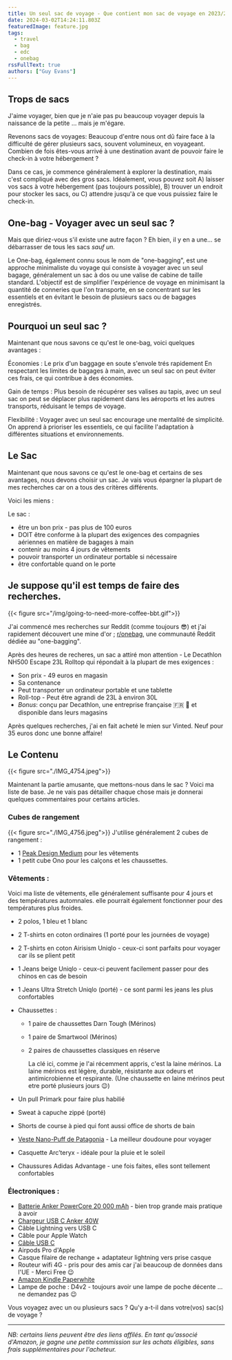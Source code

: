 ```yaml
---
title: Un seul sac de voyage - Que contient mon sac de voyage en 2023/2024
date: 2024-03-02T14:24:11.803Z
featuredImage: feature.jpg
tags:
  - travel
  - bag
  - edc
  - onebag
rssFullText: true
authors: ["Guy Evans"]
---
```

## Trops de sacs

J'aime voyager, bien que je n'aie pas pu beaucoup voyager depuis la naissance de la petite ... mais je m'égare.

Revenons sacs de voyages: Beaucoup d'entre nous ont dû faire face à la difficulté de gérer plusieurs sacs, souvent volumineux, en voyageant. Combien de fois êtes-vous arrivé à une destination avant de pouvoir faire le check-in à votre hébergement ? 

Dans ce cas, je commence généralement à explorer la destination, mais c'est compliqué avec des gros sacs. Idéalement, vous pouvez soit A) laisser vos sacs à votre hébergement (pas toujours possible), B) trouver un endroit pour stocker les sacs, ou C) attendre jusqu'à ce que vous puissiez faire le check-in.

## One-bag - Voyager avec un seul sac ?

Mais que diriez-vous s'il existe une autre façon ? Eh bien, il y en a une... se débarrasser de tous les sacs _sauf un._

Le One-bag, également connu sous le nom de "one-bagging", est une approche minimaliste du voyage qui consiste à voyager avec un seul bagage, généralement un sac à dos ou une valise de cabine de taille standard. L'objectif est de simplifier l'expérience de voyage en minimisant la quantité de conneries que l'on transporte, en se concentrant sur les essentiels et en évitant le besoin de plusieurs sacs ou de bagages enregistrés.

## Pourquoi un seul sac ?

Maintenant que nous savons ce qu'est le one-bag, voici quelques avantages :

Économies : Le prix d'un baggage en soute s'envole trés rapidement En respectant les limites de bagages à main, avec un seul sac on peut éviter ces frais, ce qui contribue à des économies.

Gain de temps : Plus besoin de récupérer ses valises au tapis, avec un seul sac on peut se déplacer plus rapidement dans les aéroports et les autres transports, réduisant le temps de voyage.

Flexibilité : Voyager avec un seul sac encourage une mentalité de simplicité. On apprend à prioriser les essentiels, ce qui facilite l'adaptation à différentes situations et environnements.

## Le Sac

Maintenant que nous savons ce qu'est le one-bag et certains de ses avantages, nous devons choisir un sac. Je vais vous épargner la plupart de mes recherches car on a tous des critères différents. 

Voici les miens :

Le sac :

* être un bon prix - pas plus de 100 euros
* DOIT être conforme à la plupart des exigences des compagnies aériennes en matière de bagages à main
* contenir au moins 4 jours de vêtements
* pouvoir transporter un ordinateur portable si nécessaire
* être confortable quand on le porte

## Je suppose qu'il est temps de faire des recherches.

{{< figure src="/img/going-to-need-more-coffee-bbt.gif">}}

J'ai commencé mes recherches sur Reddit (comme toujours :sunglasses:) et j'ai rapidement découvert une mine d'or ; [r/onebag](https://www.reddit.com/r/onebag/), une communauté Reddit dédiée au "one-bagging".

Après des heures de recheres, un sac a attiré mon attention - Le Decathlon NH500 Escape 23L Rolltop qui répondait à la plupart de mes exigences :

* Son prix - 49 euros en magasin
* Sa contenance
* Peut transporter un ordinateur portable et une tablette
* Roll-top - Peut être agrandi de 23L à environ 30L
* _Bonus_: conçu par Decathlon, une entreprise française :fr: :rooster: et disponible dans leurs magasins

Après quelques recherches, j'ai en fait acheté le mien sur Vinted. Neuf pour 35 euros donc une bonne affaire!

## Le Contenu

{{< figure src="./IMG_4754.jpeg">}}

Maintenant la partie amusante, que mettons-nous dans le sac ? Voici ma liste de base. Je ne vais pas détailler chaque chose mais je donnerai quelques commentaires pour certains articles.

### Cubes de rangement
{{< figure src="./IMG_4756.jpeg">}}
J'utilise généralement 2 cubes de rangement :

* 1 [Peak Design Medium](https://amzn.to/48k3dRM) pour les vêtements
* 1 petit cube Ono pour les calçons et les chaussettes.

### Vêtements :

Voici ma liste de vêtements, elle généralement suffisante pour 4 jours et des températures automnales. elle pourrait également fonctionner pour des températures plus froides.

* 2 polos, 1 bleu et 1 blanc
* 2 T-shirts en coton ordinaires (1 porté pour les journées de voyage)
* 2 T-shirts en coton Airisism Uniqlo - ceux-ci sont parfaits pour voyager car ils se plient petit
* 1 Jeans beige Uniqlo - ceux-ci peuvent facilement passer pour des chinos en cas de besoin
* 1 Jeans Ultra Stretch Uniqlo (porté) - ce sont parmi les jeans les plus confortables
* Chaussettes :
  * 1 paire de chaussettes Darn Tough (Mérinos)
  * 1 paire de Smartwool (Mérinos)
  * 2 paires de chaussettes classiques en réserve

    La clé ici, comme je l'ai récemment appris, c'est la laine mérinos. La laine mérinos est légère, durable, résistante aux odeurs et antimicrobienne et respirante. (Une chaussette en laine mérinos peut etre porté plusieurs jours :wink:)

* Un pull Primark pour faire plus habilié
* Sweat à capuche zippé (porté)
* Shorts de course à pied qui font aussi office de shorts de bain
* [Veste Nano-Puff de Patagonia](https://amzn.to/49SGz3u) - La meilleur doudoune pour voyager
* Casquette Arc’teryx - idéale pour la pluie et le soleil
* Chaussures Adidas Advantage - une fois faites, elles sont tellement confortables

### Électroniques :

* [Batterie Anker PowerCore 20 000 mAh](https://amzn.to/3TkAAiZ) - bien trop grande mais pratique à avoir
* [Chargeur USB C Anker 40W](https://amzn.to/4ansg7Y)
* Câble Lightning vers USB C
* Câble pour Apple Watch
* [Câble USB C](https://amzn.to/4alrgBh)
* Airpods Pro d'Apple
* Casque filaire de rechange + adaptateur lightning vers prise casque
* Routeur wifi 4G - pris pour des amis car j'ai beaucoup de données dans l'UE - Merci Free :wink:
* [Amazon Kindle Paperwhite](https://amzn.to/48i9yyi)
* Lampe de poche : D4v2 - toujours avoir une lampe de poche décente ... ne demandez pas 😉

Vous voyagez avec un ou plusieurs sacs ? Qu'y a-t-il dans votre(vos) sac(s) de voyage ?

---
_NB: certains liens peuvent être des liens affilés. En tant qu'associé d'Amazon, je gagne une petite commission sur les achats éligibles, sans frais supplémentaires pour l'acheteur._